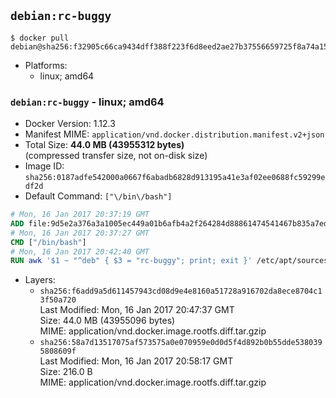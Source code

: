 ## `debian:rc-buggy`

```console
$ docker pull debian@sha256:f32905c66ca9434dff388f223f6d8eed2ae27b37556659725f8a74a158e8b5b0
```

-	Platforms:
	-	linux; amd64

### `debian:rc-buggy` - linux; amd64

-	Docker Version: 1.12.3
-	Manifest MIME: `application/vnd.docker.distribution.manifest.v2+json`
-	Total Size: **44.0 MB (43955312 bytes)**  
	(compressed transfer size, not on-disk size)
-	Image ID: `sha256:0187adfe542000a0667f6abadb6828d913195a41e3af02ee0688fc59299edf2d`
-	Default Command: `["\/bin\/bash"]`

```dockerfile
# Mon, 16 Jan 2017 20:37:19 GMT
ADD file:9d5e2a376a3a1005ec449a01b6afb4a2f264284d88861474541467b835a7edfc in / 
# Mon, 16 Jan 2017 20:37:27 GMT
CMD ["/bin/bash"]
# Mon, 16 Jan 2017 20:42:40 GMT
RUN awk '$1 ~ "^deb" { $3 = "rc-buggy"; print; exit }' /etc/apt/sources.list > /etc/apt/sources.list.d/experimental.list
```

-	Layers:
	-	`sha256:f6add9a5d611457943cd08d9e4e8160a51728a916702da8ece8704c13f50a720`  
		Last Modified: Mon, 16 Jan 2017 20:47:37 GMT  
		Size: 44.0 MB (43955096 bytes)  
		MIME: application/vnd.docker.image.rootfs.diff.tar.gzip
	-	`sha256:58a7d13517075af573575a0e070959e0d0d5f4d892b0b55dde5380395808609f`  
		Last Modified: Mon, 16 Jan 2017 20:58:17 GMT  
		Size: 216.0 B  
		MIME: application/vnd.docker.image.rootfs.diff.tar.gzip
